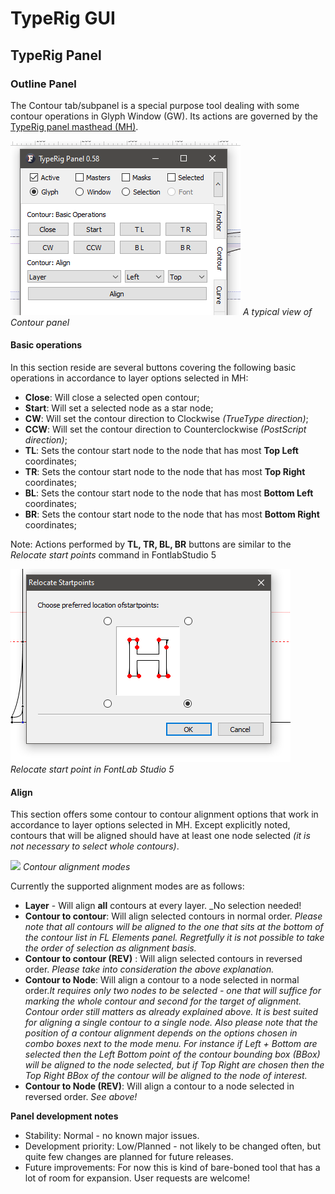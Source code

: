 # TypeRig GUI 

## TypeRig Panel

### Outline Panel
The Contour tab/subpanel is a special purpose tool dealing with some contour operations in Glyph Window (GW). Its actions are governed by the [TypeRig panel masthead (MH)](https://kateliev.github.io/TypeRig/Docs/GUI/TR-Panel-Basics).

![](./img/TR-Contour-Panel-00.png)
_A typical view of Contour panel_

#### Basic operations
In this section reside are several buttons covering the following basic operations in accordance to layer options selected in MH:
- **Close**: Will close a selected open contour;
- **Start**: Will set a selected node as a star node;
- **CW**: Will set the contour direction to Clockwise _(TrueType direction)_;
- **CCW**: Will set the contour direction to Counterclockwise _(PostScript direction)_;
- **TL**: Sets the contour start node to the node that has most **Top Left** coordinates;
- **TR**: Sets the contour start node to the node that has most **Top Right** coordinates;
- **BL**: Sets the contour start node to the node that has most **Bottom Left** coordinates;
- **BR**: Sets the contour start node to the node that has most **Bottom Right** coordinates;

Note: Actions performed by **TL, TR, BL, BR** buttons are similar to the _Relocate start points_ command in FontlabStudio 5

![](./img/TR-Contour-Panel-03.png)
_Relocate start point in FontLab Studio 5_

#### Align

This section offers some contour to contour alignment options that work in accordance to layer options selected in MH. Except explicitly noted, contours that will be aligned should have at least one node selected _(it is not necessary to select whole contours)_. 

![](./img/TR-Contour-Panel-02.png)
_Contour alignment modes_

Currently the supported alignment modes  are as follows:
- **Layer** - Will align **all** contours at every layer. _No selection needed!
- **Contour to contour**: Will align selected contours in normal order. _Please note that all contours will be aligned to the one that sits at the bottom of the contour list in FL Elements panel. Regretfully it is not possible to take the order of selection as alignment basis._
- **Contour to contour (REV)** : Will align selected contours in reversed order. _Please take into consideration the above explanation._
- **Contour to Node**: Will align a contour to a node selected in normal order._It requires only two nodes to be selected - one that will suffice for marking the whole contour and second for the target of alignment. Contour order still matters as already explained above. It is best suited for aligning a single  contour to a single node. Also please note that the position of a contour alignment depends on the options chosen in combo boxes next to the mode menu. For instance if Left + Bottom are selected then the Left Bottom point of the contour bounding box (BBox) will be aligned to the node selected, but if Top Right are chosen then the Top Right BBox of the contour will be aligned to the node of interest._
- **Contour to Node (REV)**: Will align a contour to a node selected in reversed order. _See above!_

**Panel development notes**
- Stability: Normal - no known major issues.
- Development priority: Low/Planned - not likely to be changed often, but quite few changes are planned for future releases.
- Future improvements: For now this is kind of bare-boned tool that has a lot of room for expansion. User requests are welcome!
